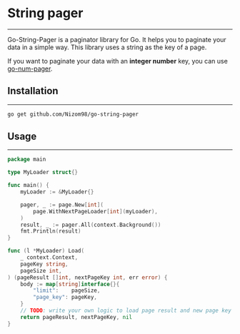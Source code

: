 # String pager

-------------------
Go-String-Pager is a paginator library for Go.
It helps you to paginate your data in a simple way.
This library uses a string as the key of a page.

If you want to paginate your data with an **integer number** key, you can use
[go-num-pager](https://github.com/Nizom98/go-num-pager).

## Installation

-------------------

```bash
go get github.com/Nizom98/go-string-pager
```

## Usage

-------------------
```go
package main

type MyLoader struct{}

func main() {
	myLoader := &MyLoader{}

	pager, _ := page.New[int](
		page.WithNextPageLoader[int](myLoader),
	)
	result, _ := pager.All(context.Background())
	fmt.Println(result)
}

func (l *MyLoader) Load(
	_ context.Context,
	pageKey string,
	pageSize int,
) (pageResult []int, nextPageKey int, err error) {
	body := map[string]interface{}{
		"limit":    pageSize,
		"page_key": pageKey,
	}
	// TODO: write your own logic to load page result and new page key
	return pageResult, nextPageKey, nil
}

```
